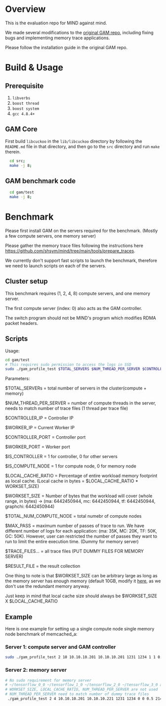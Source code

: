 # Overview
 
 This is the evaluation repo for MIND against mind. 
 
 We made several modifications to the [original GAM repo](https://github.com/ooibc88/gam), including fixing bugs and implementing memory trace applications.
 
 Please follow the installation guide in the original GAM repo.



# Build & Usage
## Prerequisite
1. `libverbs`
2. `boost thread`
3. `boost system`
4. `gcc 4.8.4+`

## GAM Core
First build `libcuckoo` in the `lib/libcuckoo` directory by following the
`README.md` file in that directory, and then go to the `src` directory and run `make`
therein.
```bash
  cd src;
  make -j 8;
```

## GAM benchmark code
```bash
  cd gam/test
  make -j 8;
```

# Benchmark

Please first install GAM on the servers required for the benchmark. (Mostly a few compute servers, one memory server)


Please gather the memory trace files following the instructions here https://github.com/shsym/mind/tree/main/tools/prepare_traces.

We currently don't support fast scripts to launch the benchmark, therefore we need to launch scripts on each of the servers.

## Cluster setup

This benchmark requires (1, 2, 4, 8) compute servers, and one memory server.

The first compute server (index: 0) also acts as the GAM controller.

The switch program should not be MIND's program which modifies RDMA packet headers.

## Scripts
Usage:
```bash
cd gam/test
# This requires sudo permission to access the logs in SSD
sudo ./gam_profile_test $TOTAL_SERVERS $NUM_THREAD_PER_SERVER $CONTROLLER_IP $WORKER_IP $CONTROLLER_PORT $WORKER_PORT $IS_CONTROLLER $IS_COMPUTE_NODE $LOCAL_CACHE_RATIO $WORKSET_SIZE $TOTAL_NUM_COMPUTE_NODE $MAX_PASS $TRACE_FILES.... &> $RESULT_FILE
```

Parameters:

$TOTAL_SERVERs = total number of servers in the cluster(compute + memory)

$NUM_THREAD_PER_SERVER = number of compute threads in the server, needs to match number of trace files (1 thread per trace file)

$CONTROLLER_IP = Controller IP

$WORKER_IP = Current Worker IP

$CONTROLLER_PORT = Controller port

$WORKER_PORT = Worker port

$IS_CONTROLLER = 1 for controller, 0 for other servers

$IS_COMPUTE_NODE = 1 for compute node, 0 for memory node

$LOCAL_CACHE_RATIO = Percentage of entire workload memory footprint as local cache. (Local cache in bytes = $LOCAL_CACHE_RATIO * WORKSET_SIZE)

$WORKSET_SIZE = Number of bytes that the workload will cover (whole range, in bytes) -> (ma: 6442450944, mc: 6442450944, tf: 6442450944, graphchi: 6442450944)

$TOTAL_NUM_COMPUTE_NODE = total numebr of compute nodes

$MAX_PASS = maximum number of passes of trace to run. We have different number of logs for each application: (ma: 35K, MC: 20K, TF: 50K, GC: 50K). However, user can restricted the number of passes they want to run to limit the entire execution time. (Dummy for memory server)

$TRACE_FILES... = all trace files (PUT DUMMY FILES FOR MEMORY SERVER)

$RESULT_FILE = the result collection


One thing to note is that $WORKSET_SIZE can be arbitrary large as long as the memory server has enough memory (default 10GB, modify it [here](https://github.com/charles-typ/mind_ae_gam/blob/132aec5fc4cd035670dcc749b4e9ea51c3597cb5/test/gam_profile_test.cc#L551), as we don't use the redundant memory anyway. 

Just keep in mind that local cache size should always be $WORKSET_SIZE X $LOCAL_CACHE_RATIO

## Example
Here is one example for setting up a single compute node single memory node benchmark of memcached_a:

### Server 1: compute server and GAM controller
```bash
sudo ./gam_profile_test 2 10 10.10.10.201 10.10.10.201 1231 1234 1 1 0.083 6442450944 1 100 /memcached_a/memcached_a_0_0 /memcached_a/memcached_a_1_0 /memcached_a/memcached_a_2_0 /memcached_a/memcached_a_3_0 /memcached_a/memcached_a_4_0 /memcached_a/memcached_a_5_0 /memcached_a/memcached_a_6_0 /memcached_a/memcached_a_7_0 /memcached_a/memcached_a_8_0 /memcached_a/memcached_a_9_0 &> 1C_1M_10T_512MB_memcached_a
```
### Server 2: memory server
```bash
# No sudo requirement for memory server
# ~/tensorflow_0_0 ~/tensorflow_1_0 ~/tensorflow_2_0 ~/tensorflow_3_0 are just dummy files
# WORKSET_SIZE, LOCAL_CACHE_RATIO, NUM_THREAD_PER_SERVER are not used
# NUM_THREAD_PER_SERVER need to match number of dummy trace files
 ./gam_profile_test 2 4 10.10.10.201 10.10.10.221 1231 1234 0 0 0.5 2147483648 1 100 ~/tensorflow_0_0 ~/tensorflow_1_0 ~/tensorflow_2_0 ~/tensorflow_3_0
 ```
